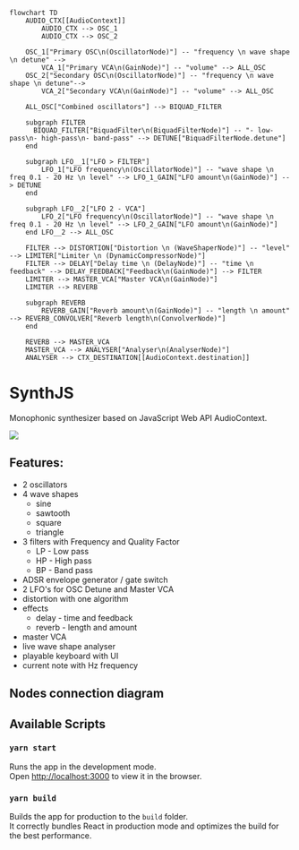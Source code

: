 ```mermaid
flowchart TD
    AUDIO_CTX[[AudioContext]]
        AUDIO_CTX --> OSC_1
        AUDIO_CTX --> OSC_2

    OSC_1["Primary OSC\n(OscillatorNode)"] -- "frequency \n wave shape \n detune" --> 
        VCA_1["Primary VCA\n(GainNode)"] -- "volume" --> ALL_OSC
    OSC_2["Secondary OSC\n(OscillatorNode)"] -- "frequency \n wave shape \n detune"--> 
        VCA_2["Secondary VCA\n(GainNode)"] -- "volume" --> ALL_OSC
    
    ALL_OSC["Combined oscillators"] --> BIQUAD_FILTER
   
    subgraph FILTER
      BIQUAD_FILTER["BiquadFilter\n(BiquadFilterNode)"] -- "- low-pass\n- high-pass\n- band-pass" --> DETUNE["BiquadFilterNode.detune"]
    end

    subgraph LFO__1["LFO > FILTER"]
        LFO_1["LFO frequency\n(OscillatorNode)"] -- "wave shape \n freq 0.1 - 20 Hz \n level" --> LFO_1_GAIN["LFO amount\n(GainNode)"] --> DETUNE
    end

    subgraph LFO__2["LFO 2 - VCA"]
        LFO_2["LFO frequency\n(OscillatorNode)"] -- "wave shape \n freq 0.1 - 20 Hz \n level" --> LFO_2_GAIN["LFO amount\n(GainNode)"]
    end LFO__2 --> ALL_OSC
    
    FILTER --> DISTORTION["Distortion \n (WaveShaperNode)"] -- "level" --> LIMITER["Limiter \n (DynamicCompressorNode)"]
    FILTER --> DELAY["Delay time \n (DelayNode)"] -- "time \n feedback" --> DELAY_FEEDBACK["Feedback\n(GainNode)"] --> FILTER
    LIMITER --> MASTER_VCA["Master VCA\n(GainNode)"]
    LIMITER --> REVERB
   
    subgraph REVERB
        REVERB_GAIN["Reverb amount\n(GainNode)"] -- "length \n amount" --> REVERB_CONVOLVER["Reverb length\n(ConvolverNode)"]
    end    
    
    REVERB --> MASTER_VCA
    MASTER_VCA --> ANALYSER["Analyser\n(AnalyserNode)"]
    ANALYSER --> CTX_DESTINATION[[AudioContext.destination]]
```
# SynthJS

Monophonic synthesizer based on JavaScript Web API AudioContext.

![](SynthJS.png)

## Features:
- 2 oscillators
- 4 wave shapes 
  - sine
  - sawtooth
  - square
  - triangle
- 3 filters with Frequency and Quality Factor
  - LP - Low pass
  - HP - High pass
  - BP - Band pass
- ADSR envelope generator / gate switch 
- 2 LFO's for OSC Detune and Master VCA
- distortion with one algorithm
- effects
  - delay - time and feedback
  - reverb - length and amount
- master VCA
- live wave shape analyser
- playable keyboard with UI
- current note with Hz frequency

## Nodes connection diagram


## Available Scripts

### `yarn start`

Runs the app in the development mode.\
Open [http://localhost:3000](http://localhost:3000) to view it in the browser.

### `yarn build`

Builds the app for production to the `build` folder.\
It correctly bundles React in production mode and optimizes the build for the best performance.
